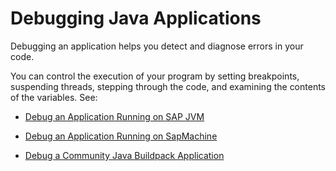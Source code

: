 <!-- loio1e7376fa1a8a4cefbed5c87693af4e6a -->

# Debugging Java Applications

Debugging an application helps you detect and diagnose errors in your code.



You can control the execution of your program by setting breakpoints, suspending threads, stepping through the code, and examining the contents of the variables. See:

-   [Debug an Application Running on SAP JVM](debug-an-application-running-on-sap-jvm-ef7fbdb.md)

-   [Debug an Application Running on SapMachine](debug-an-application-running-on-sapmachine-f7fa9f3.md)

-   [Debug a Community Java Buildpack Application](debug-a-community-java-buildpack-application-0d6e305.md)


